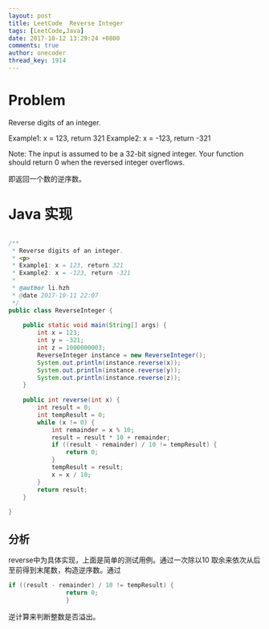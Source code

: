 ```yaml
---
layout: post
title: LeetCode  Reverse Integer
tags: [LeetCode,Java]
date: 2017-10-12 13:29:24 +0800
comments: true
author: onecoder
thread_key: 1914
---
```

# Problem

Reverse digits of an integer.

Example1: x = 123, return 321
Example2: x = -123, return -321

Note:
The input is assumed to be a 32-bit signed integer. Your function should return 0 when the reversed integer overflows.

即返回一个数的逆序数。

<!--break-->

# Java 实现

``` java

/**
 * Reverse digits of an integer.
 * <p>
 * Example1: x = 123, return 321
 * Example2: x = -123, return -321
 *
 * @author li.hzh
 * @date 2017-10-11 22:07
 */
public class ReverseInteger {
    
    public static void main(String[] args) {
        int x = 123;
        int y = -321;
        int z = 1000000003;
        ReverseInteger instance = new ReverseInteger();
        System.out.println(instance.reverse(x));
        System.out.println(instance.reverse(y));
        System.out.println(instance.reverse(z));
    }
    
    public int reverse(int x) {
        int result = 0;
        int tempResult = 0;
        while (x != 0) {
            int remainder = x % 10;
            result = result * 10 + remainder;
            if ((result - remainder) / 10 != tempResult) {
                return 0;
            }
            tempResult = result;
            x = x / 10;
        }
        return result;
    }
    
}

```

## 分析

reverse中为具体实现，上面是简单的测试用例。通过一次除以10 取余来依次从后至前得到末尾数，构造逆序数。通过

```java
if ((result - remainder) / 10 != tempResult) {
                return 0;
				}
```

逆计算来判断整数是否溢出。



